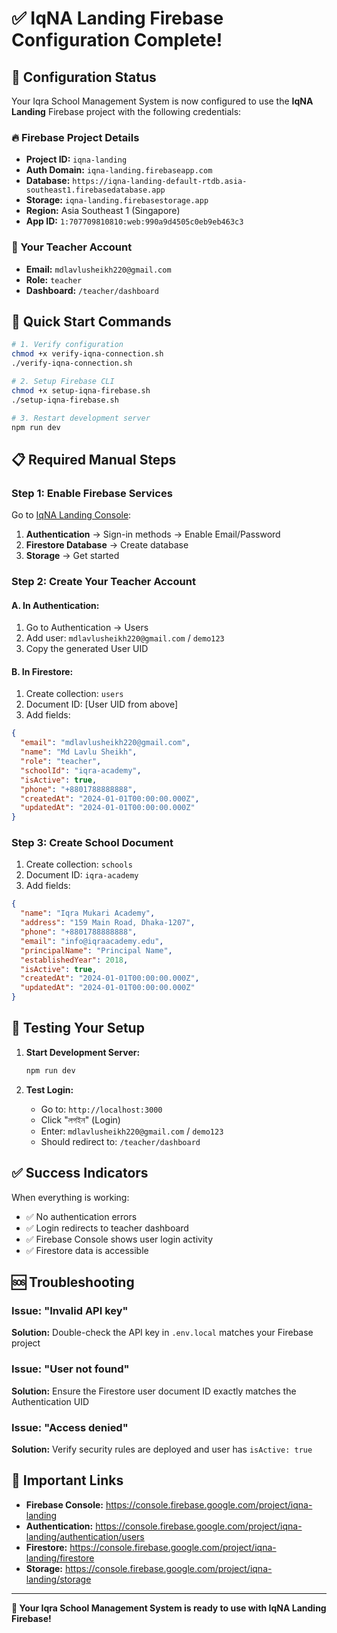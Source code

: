 # ✅ IqNA Landing Firebase Configuration Complete!

## 🎯 Configuration Status

Your Iqra School Management System is now configured to use the **IqNA Landing** Firebase project with the following credentials:

### 🔥 Firebase Project Details
- **Project ID:** `iqna-landing`
- **Auth Domain:** `iqna-landing.firebaseapp.com`
- **Database:** `https://iqna-landing-default-rtdb.asia-southeast1.firebasedatabase.app`
- **Storage:** `iqna-landing.firebasestorage.app`
- **Region:** Asia Southeast 1 (Singapore)
- **App ID:** `1:707709810810:web:990a9d4505c0eb9eb463c3`

### 👤 Your Teacher Account
- **Email:** `mdlavlusheikh220@gmail.com`
- **Role:** `teacher`
- **Dashboard:** `/teacher/dashboard`

## 🚀 Quick Start Commands

```bash
# 1. Verify configuration
chmod +x verify-iqna-connection.sh
./verify-iqna-connection.sh

# 2. Setup Firebase CLI
chmod +x setup-iqna-firebase.sh
./setup-iqna-firebase.sh

# 3. Restart development server
npm run dev
```

## 📋 Required Manual Steps

### Step 1: Enable Firebase Services
Go to [IqNA Landing Console](https://console.firebase.google.com/project/iqna-landing):

1. **Authentication** → Sign-in methods → Enable Email/Password
2. **Firestore Database** → Create database
3. **Storage** → Get started

### Step 2: Create Your Teacher Account

#### A. In Authentication:
1. Go to Authentication → Users
2. Add user: `mdlavlusheikh220@gmail.com` / `demo123`
3. Copy the generated User UID

#### B. In Firestore:
1. Create collection: `users`
2. Document ID: [User UID from above]
3. Add fields:
```json
{
  "email": "mdlavlusheikh220@gmail.com",
  "name": "Md Lavlu Sheikh",
  "role": "teacher",
  "schoolId": "iqra-academy",
  "isActive": true,
  "phone": "+8801788888888",
  "createdAt": "2024-01-01T00:00:00.000Z",
  "updatedAt": "2024-01-01T00:00:00.000Z"
}
```

### Step 3: Create School Document
1. Create collection: `schools`
2. Document ID: `iqra-academy`
3. Add fields:
```json
{
  "name": "Iqra Mukari Academy",
  "address": "159 Main Road, Dhaka-1207",
  "phone": "+8801788888888",
  "email": "info@iqraacademy.edu",
  "principalName": "Principal Name",
  "establishedYear": 2018,
  "isActive": true,
  "createdAt": "2024-01-01T00:00:00.000Z",
  "updatedAt": "2024-01-01T00:00:00.000Z"
}
```

## 🧪 Testing Your Setup

1. **Start Development Server:**
   ```bash
   npm run dev
   ```

2. **Test Login:**
   - Go to: `http://localhost:3000`
   - Click "লগইন" (Login)
   - Enter: `mdlavlusheikh220@gmail.com` / `demo123`
   - Should redirect to: `/teacher/dashboard`

## ✅ Success Indicators

When everything is working:
- ✅ No authentication errors
- ✅ Login redirects to teacher dashboard
- ✅ Firebase Console shows user login activity
- ✅ Firestore data is accessible

## 🆘 Troubleshooting

### Issue: "Invalid API key"
**Solution:** Double-check the API key in `.env.local` matches your Firebase project

### Issue: "User not found"
**Solution:** Ensure the Firestore user document ID exactly matches the Authentication UID

### Issue: "Access denied"
**Solution:** Verify security rules are deployed and user has `isActive: true`

## 🔗 Important Links

- **Firebase Console:** https://console.firebase.google.com/project/iqna-landing
- **Authentication:** https://console.firebase.google.com/project/iqna-landing/authentication/users
- **Firestore:** https://console.firebase.google.com/project/iqna-landing/firestore
- **Storage:** https://console.firebase.google.com/project/iqna-landing/storage

---

**🎉 Your Iqra School Management System is ready to use with IqNA Landing Firebase!**